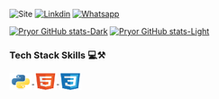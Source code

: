 

![Site](https://img.shields.io/badge/website-000000?style=for-the-badge&logo=About.me&logoColor=white)
[![Linkdin](https://img.shields.io/badge/LinkedIn-0077B5?style=for-the-badge&logo=linkedin&logoColor=white)](https://www.linkedin.com/in/tiago-epifanio-63346616a/)
[![Whatsapp](https://img.shields.io/badge/WhatsApp-25D366?style=for-the-badge&logo=whatsapp&logoColor=white)](https://api.whatsapp.com/send?phone=5511943588530&text=)

[![Pryor GitHub stats-Dark](https://github-readme-stats.vercel.app/api?username=tiagoepifanios&show_icons=true&theme=dark#gh-dark-mode-only)](https://github.com/anuraghazra/github-readme-stats#gh-dark-mode-only)
[![Pryor GitHub stats-Light](https://github-readme-stats.vercel.app/api?username=tiagoepifanios&show_icons=true&theme=default#gh-light-mode-only)](https://github.com/anuraghazra/github-readme-stats#gh-light-mode-only)


### Tech Stack Skills 💻⚒️

<!-- Icon Python --> 
  <a href="https://www.python.org/"> 
    <img align="center" alt="Icon-Python" width="40" height="30" src="https://raw.githubusercontent.com/devicons/devicon/master/icons/python/python-original.svg"> 
  </a>
  <!-- Icon HTML5 -->
  <a href="https://developer.mozilla.org/en-US/docs/Web/HTML">
    <img align="center" alt="Icon-HTML5" height="30" width="40" src="https://raw.githubusercontent.com/devicons/devicon/master/icons/html5/html5-original.svg">
  </a>
  <!-- Icon CSS3 -->
  <a href="https://developer.mozilla.org/en-US/docs/Web/CSS">
    <img align="center" alt="Icon-CSS3" width="40" height="30" src="https://raw.githubusercontent.com/devicons/devicon/master/icons/css3/css3-original.svg">
  </a> 
